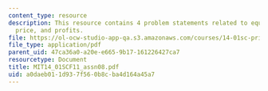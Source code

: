 ```yaml
---
content_type: resource
description: This resource contains 4 problem statements related to equilibrium, market
  price, and profits.
file: https://ol-ocw-studio-app-qa.s3.amazonaws.com/courses/14-01sc-principles-of-microeconomics-fall-2011/a0daeb011d937f560b8cba4d164a45a7_MIT14_01SCF11_assn08.pdf
file_type: application/pdf
parent_uid: 47ca36a0-a20e-e665-9b17-161226427ca7
resourcetype: Document
title: MIT14_01SCF11_assn08.pdf
uid: a0daeb01-1d93-7f56-0b8c-ba4d164a45a7
---
```

